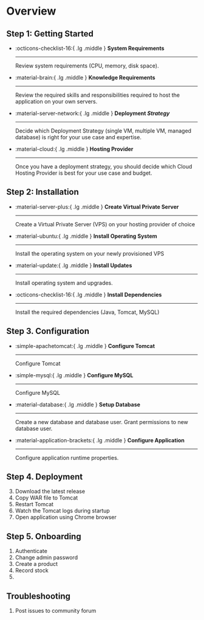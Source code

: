 # Overview

## Step 1: Getting Started 

<div class="grid cards" markdown>

- :octicons-checklist-16:{ .lg .middle } __System Requirements__

    ---
    Review system requirements (CPU, memory, disk space).

- :material-brain:{ .lg .middle } __Knowledge Requirements__ 

    ---
    Review the required skills and responsibilities required to
    host the application on your own servers.

- :material-server-network:{ .lg .middle } __Deployment _Strategy___
  
    ---
    Decide which Deployment Strategy (single VM, multiple VM, managed database)
    is right for your use case and expertise.


- :material-cloud:{ .lg .middle } __Hosting Provider__

    --- 
    Once you have a deployment strategy, you should decide which Cloud Hosting Provider
    is best for your use case and budget.

</div>

[//]: # (2. Review System Requirements &#40;CPU, memory, disk space, technology stack&#41;)

[//]: # (1. Review Knowledge Requirements &#40;required skills for hosting the application yourself&#41;)

[//]: # (3. Choose Deployment Strategy &#40;single VM, multiple VM, managed database&#41;)

[//]: # (2. Choose Hosting Provider &#40;Digital Ocean, Amazon, Azure&#41;)

## Step 2: Installation 

<div class="grid cards" markdown>

- :material-server-plus:{ .lg .middle } __Create Virtual Private Server__

    ---
    Create a Virtual Private Server (VPS) on your hosting provider of choice

- :material-ubuntu:{ .lg .middle } __Install Operating System__

    ---
    Install the operating system on your newly provisioned VPS

- :material-update:{ .lg .middle } __Install Updates__

    ---
    Install operating system and upgrades.

- :octicons-checklist-16:{ .lg .middle } __Install Dependencies__

    ---
    Install the required dependencies (Java, Tomcat, MySQL)




</div>


## Step 3. Configuration

<div class="grid cards" markdown>

- :simple-apachetomcat:{ .lg .middle } __Configure Tomcat__

    ---
    Configure Tomcat 

- :simple-mysql:{ .lg .middle } __Configure MySQL__

    ---
    Configure MySQL

- :material-database:{ .lg .middle } __Setup Database__

    ---
    Create a new database and database user. Grant permissions to new database user.

- :material-application-brackets:{ .lg .middle } __Configure Application__

    ---
    Configure application runtime properties.



</div>


## Step 4. Deployment
3. Download the latest release
1. Copy WAR file to Tomcat
1. Restart Tomcat
1. Watch the Tomcat logs during startup
1. Open application using Chrome browser 

## Step 5. Onboarding
1. Authenticate
1. Change admin password
2. Create a product
3. Record stock 
4. 

## Troubleshooting
1. Post issues to community forum
